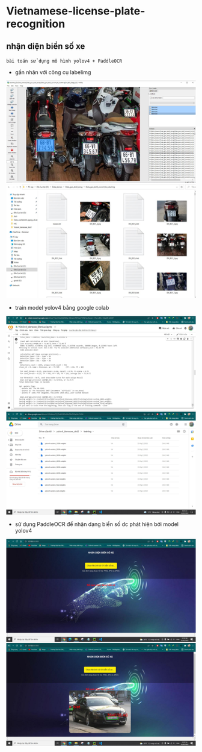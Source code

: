 # Vietnamese-license-plate-recognition
## nhận diện biển số xe
`bài toán sử dụng mô hình yolov4 + PaddleOCR`
- gắn nhãn với công cụ labelimg
<img src=".\images\gannhan01.JPG">
<img src=".\images\gannhan02.JPG">

- train model yolov4 bằng google colab
<img src=".\images\train01.JPG">
<img src=".\images\train02.JPG">

- sử dụng PaddleOCR để nhận dạng biển số dc phát hiện bởi model yolov4
<img src=".\images\ketqua_saucung01.JPG">
<img src=".\images\ketqua_saucung02.JPG">
